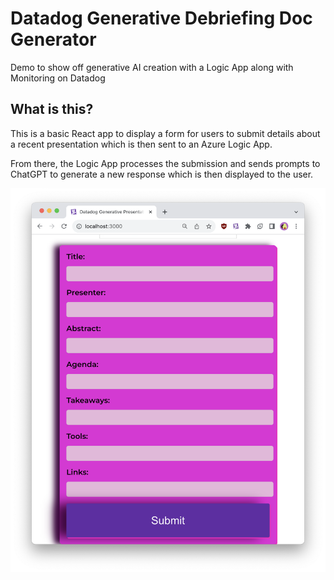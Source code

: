 # Datadog Generative Debriefing Doc Generator
Demo to show off generative AI creation with a Logic App along with Monitoring on Datadog

## What is this?
This is a basic React app to display a form for users to submit details about a recent presentation which is then sent to an Azure Logic App.

From there, the Logic App processes the submission and sends prompts to ChatGPT to generate a new response which is then displayed to the user.

![UI screenshot](images/screenshot.png)
